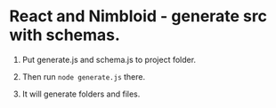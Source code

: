 
# React and Nimbloid - generate src with schemas.

1. Put generate.js and schema.js to project folder.

2. Then run <code>node generate.js</code> there.

3. It will generate folders and files.